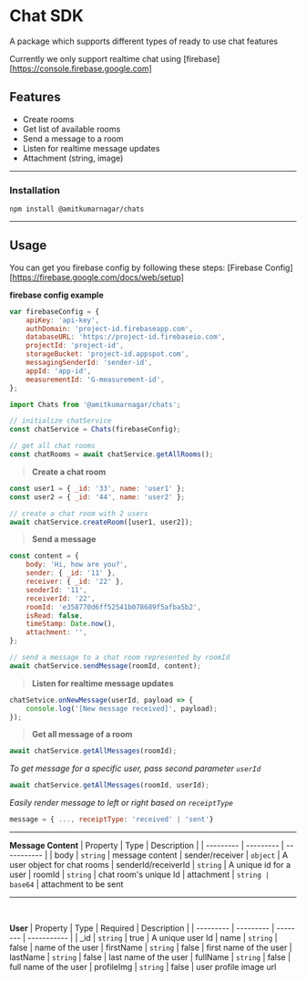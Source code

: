 # Chat SDK

A package which supports different types of ready to use chat features

Currently we only support realtime chat using [firebase][https://console.firebase.google.com]

## Features

-   Create rooms
-   Get list of available rooms
-   Send a message to a room
-   Listen for realtime message updates
-   Attachment (string, image)

---

### Installation

`npm install @amitkumarnagar/chats`

---

## Usage

You can get you firebase config by following these steps: [Firebase Config][https://firebase.google.com/docs/web/setup]

**firebase config example**

```javascript
var firebaseConfig = {
    apiKey: 'api-key',
    authDomain: 'project-id.firebaseapp.com',
    databaseURL: 'https://project-id.firebaseio.com',
    projectId: 'project-id',
    storageBucket: 'project-id.appspot.com',
    messagingSenderId: 'sender-id',
    appId: 'app-id',
    measurementId: 'G-measurement-id',
};
```

```javascript
import Chats from '@amitkumarnagar/chats';

// initialize chatService
const chatService = Chats(firebaseConfig);

// get all chat rooms
const chatRooms = await chatService.getAllRooms();
```

> **Create a chat room**

```javascript
const user1 = { _id: '33', name: 'user1' };
const user2 = { _id: '44', name: 'user2' };

// create a chat room with 2 users
await chatService.createRoom([user1, user2]);
```

> **Send a message**

```javascript
const content = {
    body: 'Hi, how are you?',
    sender: { _id: '11' },
    receiver: { _id: '22' },
    senderId: '11',
    receiverId: '22',
    roomId: 'e358770d6ff52541b078689f5afba5b2',
    isRead: false,
    timeStamp: Date.now(),
    attachment: '',
};

// send a message to a chat room represented by roomId
await chatService.sendMessage(roomId, content);
```

> **Listen for realtime message updates**

```javascript
chatSetvice.onNewMessage(userId, payload => {
    console.log('[New message received]', payload);
});
```

> **Get all message of a room**

```javascript
await chatService.getAllMessages(roomId);
```

_To get message for a specific user, pass second parameter `userId`_

```javascript
await chatService.getAllMessages(roomId, userId);
```

_Easily render message to left or right based on `receiptType`_

```javascript
message = { ..., receiptType: 'received' | 'sent'}
```

---

**Message Content**
| Property | Type | Description |
| --------- | --------- | ----------- |
| body | `string` | message content
| sender/receiver | `object` | A user object for chat rooms
| senderId/receiverId | `string` | A unique id for a user
| roomId | `string` | chat room's unique Id
| attachment | `string | base64` | attachment to be sent

---

<br />

**User**
| Property | Type | Required | Description |
| --------- | --------- | -------- | ----------- |
| \_id | `string` | true | A unique user Id
| name | `string` | false | name of the user
| firstName | `string` | false | first name of the user
| lastName | `string` | false | last name of the user
| fullName | `string` | false | full name of the user
| profileImg | `string` | false | user profile image url
